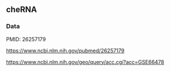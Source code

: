 ## cheRNA
### Data
PMID: 26257179 

https://www.ncbi.nlm.nih.gov/pubmed/26257179 

https://www.ncbi.nlm.nih.gov/geo/query/acc.cgi?acc=GSE66478
